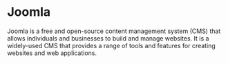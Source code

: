 # Joomla

Joomla is a free and open-source content management system (CMS) that allows individuals and businesses to build and manage websites. It is a widely-used CMS that provides a range of tools and features for creating websites and web applications.
